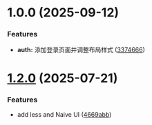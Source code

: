 # 1.0.0 (2025-09-12)


### Features

* **auth:** 添加登录页面并调整布局样式 ([3374666](https://github.com/YoungerYang-Y/oneself-ui/commit/337466638c813ea5a83832c1f6bf77657dcdc630))

# [1.2.0](https://github.com/YoungerYang-Y/vue3-ts-template/compare/v1.1.1...v1.2.0) (2025-07-21)


### Features

* add less and Naive UI ([4669abb](https://github.com/YoungerYang-Y/vue3-ts-template/commit/4669abb7b0bb78172367d0249178817b457807ec))
